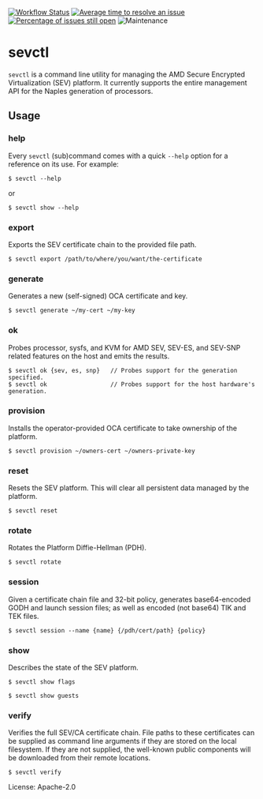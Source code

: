 [![Workflow Status](https://github.com/virtee/sevctl/workflows/test/badge.svg)](https://github.com/virtee/sevctl/actions?query=workflow%3A%22test%22)
[![Average time to resolve an issue](https://isitmaintained.com/badge/resolution/virtee/sevctl.svg)](https://isitmaintained.com/project/virtee/sevctl "Average time to resolve an issue")
[![Percentage of issues still open](https://isitmaintained.com/badge/open/virtee/sevctl.svg)](https://isitmaintained.com/project/virtee/sevctl "Percentage of issues still open")
![Maintenance](https://img.shields.io/badge/maintenance-activly--developed-brightgreen.svg)

# sevctl

`sevctl` is a command line utility for managing the AMD Secure Encrypted Virtualization (SEV) platform.
It currently supports the entire management API for the Naples generation of processors.

## Usage

### help

Every `sevctl` (sub)command comes with a quick `--help` option for a reference on its use. For example:

```console
$ sevctl --help
```

or

```console
$ sevctl show --help
```

### export

Exports the SEV certificate chain to the provided file path.

```console
$ sevctl export /path/to/where/you/want/the-certificate
```

### generate

Generates a new (self-signed) OCA certificate and key.

```console
$ sevctl generate ~/my-cert ~/my-key
```

### ok

Probes processor, sysfs, and KVM for AMD SEV, SEV-ES, and SEV-SNP related features on the host and emits the results.

```console
$ sevctl ok {sev, es, snp}   // Probes support for the generation specified.
$ sevctl ok                  // Probes support for the host hardware's generation.
```

### provision

Installs the operator-provided OCA certificate to take ownership of the platform.

```console
$ sevctl provision ~/owners-cert ~/owners-private-key
```

### reset

Resets the SEV platform. This will clear all persistent data managed by the platform.

```console
$ sevctl reset
```

### rotate

Rotates the Platform Diffie-Hellman (PDH).

```console
$ sevctl rotate
```

### session

Given a certificate chain file and 32-bit policy, generates base64-encoded GODH and launch session files; as
well as encoded (not base64) TIK and TEK files.

```console
$ sevctl session --name {name} {/pdh/cert/path} {policy}
```
### show

Describes the state of the SEV platform.

```console
$ sevctl show flags
```

```console
$ sevctl show guests
```

### verify

Verifies the full SEV/CA certificate chain. File paths to these certificates can be supplied as
command line arguments if they are stored on the local filesystem. If they are not supplied, the
well-known public components will be downloaded from their remote locations.

```console
$ sevctl verify
```

License: Apache-2.0
